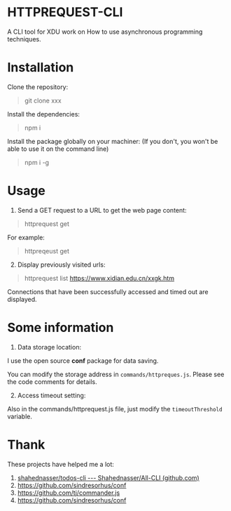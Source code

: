 # HTTPREQUEST-CLI

A CLI tool for XDU work on How to use asynchronous programming techniques.

# Installation

Clone the repository:

>   git clone xxx

Install the dependencies:

>   npm i

Install the package globally on your machiner: (If you don't, you won't be able to use it on the command line)

>   npm i -g

# Usage

1.   Send a GET request to a URL to get the web page content:

>   httprequest get <url>

For example:

>   httpreqeust get 

2.   Display previously visited urls:

>   httprequest list https://www.xidian.edu.cn/xxgk.htm

Connections that have been successfully accessed and timed out are displayed.

# Some information

1.   Data storage location:

I use the open source **conf** package for data saving.

You can modify the storage address in `commands/httpreques.js`. Please see the code comments for details.

2.   Access timeout setting:

Also in the commands/httprequest.js file, just modify the `timeoutThreshold` variable.

# Thank

These projects have helped me a lot:

1.   [shahednasser/todos-cli --- Shahednasser/All-CLI (github.com)](https://github.com/shahednasser/todos-cli)
2.   https://github.com/sindresorhus/conf
3.   https://github.com/tj/commander.js
4.   https://github.com/sindresorhus/conf

